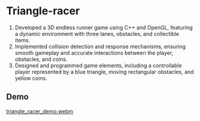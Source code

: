 # Triangle-racer
1. Developed a 3D endless runner game using C++ and OpenGL, featuring a dynamic environment with three lanes, obstacles, and collectible items.
2. Implemented collision detection and response mechanisms, ensuring smooth gameplay and accurate interactions between the player, obstacles, and coins.
3. Designed and programmed game elements, including a controllable player represented by a blue triangle, moving rectangular obstacles, and yellow coins.

## Demo

[triangle_racer_demo.webm](https://github.com/user-attachments/assets/363a13ff-3cfa-410d-b96a-cb7c8efffbbd)

